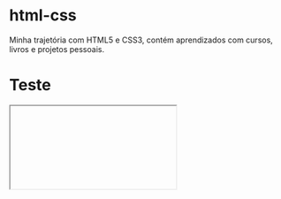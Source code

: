 # html-css
 Minha trajetória com HTML5 e CSS3, contém aprendizados com cursos, livros e projetos pessoais.
 <h1> Teste </h1>
 <iframe> </iframe>
 
